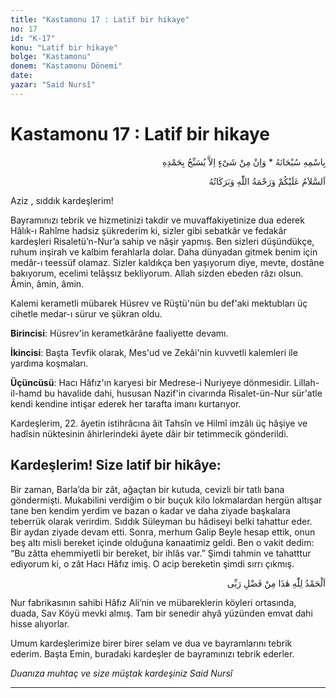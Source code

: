 ```yaml
---
title: "Kastamonu 17 : Latif bir hikaye"
no: 17
id: "K-17"
konu: "Latif bir hikaye"
bolge: "Kastamonu"
donem: "Kastamonu Dönemi"
date: 
yazar: "Said Nursî"
---
```


# Kastamonu 17 : Latif bir hikaye

<p class="arabic" dir="rtl" title="Meal: “Subhân Allah’ın adıyla” * “Hiçbir şey yoktur ki O'nu hamd ile tesbih etmesin” [İsrâ 17:44]">بِاسْمِهِ سُبْحَانَهُ * وَاِنْ مِنْ شَىْءٍ اِلاَّ يُسَبِّحُ بِحَمْدِهِ</p>

<p class="arabic" dir="rtl" title="Meal: “Allah’ın selâmı, rahmeti ve bereketleri, üzerinize olsun.”">اَلسَّلاَمُ عَلَيْكُمْ وَرَحْمَةُ اللّٰهِ وَبَرَكَاتُهُ</p>

Aziz , sıddık kardeşlerim!

Bayramınızı tebrik ve hizmetinizi takdir ve muvaffakiyetinize dua ederek Hâlık-ı Rahîme hadsiz şükrederim ki, sizler gibi sebatkâr ve fedakâr kardeşleri Risaletü’n-Nur’a sahip ve nâşir yapmış. Ben sizleri düşündükçe, ruhum inşirah ve kalbim ferahlarla dolar. Daha dünyadan gitmek benim için medâr-ı teessüf olamaz. Sizler kaldıkça ben yaşıyorum diye, mevte, dostâne bakıyorum, ecelimi telâşsız bekliyorum. Allah sizden ebeden râzı olsun. Âmin, âmin, âmin.

Kalemi kerametli mübarek Hüsrev ve Rüştü'nün bu def'aki mektubları üç cihetle medar-ı sürur ve şükran oldu.

**Birincisi**: Hüsrev'in kerametkârâne faaliyette devamı.

**İkincisi**: Başta Tevfik olarak, Mes'ud ve Zekâi'nin kuvvetli kalemleri ile yardıma koşmaları.

**Üçüncüsü**: Hacı Hâfız'ın karyesi bir Medrese-i Nuriyeye dönmesidir. Lillah-il-hamd bu havalide dahi, hususan Nazif'in civarında Risalet-ün-Nur sür'atle kendi kendine intişar ederek her tarafta imanı kurtarıyor.

Kardeşlerim, 22. âyetin istihrâcına âit Tahsîn ve Hilmî imzâlı üç hâşiye ve hadîsin nüktesinin âhirlerindeki âyete dâir bir tetimmecik gönderildi.

## Kardeşlerim! Size latif bir hikâye:

Bir zaman, Barla’da bir zât, ağaçtan bir kutuda, cevizli bir tatlı bana göndermişti. Mukabilini verdiğim o bir buçuk kilo lokmalardan hergün altışar tane ben kendim yerdim ve bazan o kadar ve daha ziyade başkalara teberrük olarak verirdim. Sıddık Süleyman bu hâdiseyi belki tahattur eder. Bir aydan ziyade devam etti. Sonra, merhum Galip Beyle hesap ettik, onun beş altı misli bereket içinde olduğuna kanaatimiz geldi. Ben o vakit dedim: “Bu zâtta ehemmiyetli bir bereket, bir ihlâs var.” Şimdi tahmin ve tahatttur ediyorum ki, o zât Hacı Hâfız imiş. O acip bereketin şimdi sırrı çıkmış.

<p class="arabic" dir="rtl" title="Meal: “Elhamdulillah, bu Rabbimin bir fazlıdır.”">اَلْحَمْدُ لِلّٰهِ هٰذَا مِنْ فَضْلِ رَبِّى</p>

Nur fabrikasının sahibi Hâfız Ali’nin ve mübareklerin köyleri ortasında, duada, Sav Köyü mevki almış. Tam bir senedir ahyâ yüzünden emvat dahi hisse alıyorlar.

Umum kardeşlerimize birer birer selam ve dua ve bayramlarını tebrik ederim. Başta Emin, buradaki kardeşler de bayramınızı tebrik ederler.

*Duanıza muhtaç ve size müştak kardeşiniz*
*Said Nursî*

***
